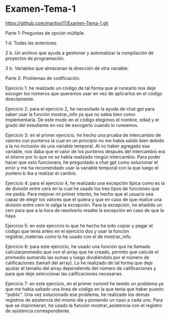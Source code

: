# Examen-Tema-1
https://github.com/maritoo17/Examen-Tema-1.git

Parte 1: Preguntas de opción múltiple.

1 d. Todas las anteriores. 

2 b. Un archivo que ayuda a gestionar y automatizar la compilación de proyectos de programación. 

3 b. Variables que almacenan la dirección de otra variable.


Parte 2: Problemas de codificación.

Ejercicio 1: he realizado un código de tal forma que al runearlo nos deje escoger los números que queremos usar en vez de aplicarlos en el código directamente.

Ejercicio 2: para el ejercicio 2, he necesitado la ayuda de chat gpt para saber usar la función mostrar_info ya que no sabía bien como implementarla. De este modo en el código elegimos el nombre, edad y el grado del estudiante en vez de escogerlo cuando lo runeamos.

Ejercicio 3: en el primer ejercicio, he hecho una prueba de intercambio de valores con punteros la cual en un principio no me había salido bien debido a la no inclusión de una variable temporal. Al no haber agregado esa variable, nos daba que el valor de los punteros después del intercambio era el mismo por lo que no se había realizado ningún intercambio. Para poder hacer que esto funcionara, he preguntado a chat gpt como solucionar el error y me ha recomendado usar la variable temporal con la que luego el puntero b iba a realizar el cambio.

Ejercicio 4: para el ejercicio 4, he realizado una excepción típica como es la de división entre cero en la cual he usado los tres tipos de funciones que me pedía. Para mejorar mi primer intento, he hecho que el usuario sea capaz de elegir los valores que el quiera y que en caso de que realice una división entre cero le salga la excepción. Para la excepción, he añadido un cerr para que a la hora de resolverlo resalte la excepción en caso de que la haya.

Ejercicio 5: en este ejercicio lo que he hecho ha sido copiar y pegar el código que tenía antes en el ejercicio dos y usar la función registrar_materias como lo he usado con el de mostrar_info.

Ejercicio 6: para este ejercicio, he usado una función que he llamado calcularpromedio que con el array que he creado, permito que calcule el promedio sumando las sumas y luego dividiéndolo por el número de calificaciones (tamañ del array). Lo he realizado de tal forma que deje ajustar el tamaño del array dependiendo del número de calificaciones y para que deje seleccionar las calificaciones necesarias.

Ejercicio 7: en este ejercicio, en el primer commit he tenido un problema ya que me había saltado una línea de código en la que tenía que haber puesto "public". Una vez solucionado ese problema, he realizado los demás registros de asistencia del mismo día y poniendo un caso a cada uno. Para que se imprimieran, he usado la función mostrar_asistencia con el registro de asistencia correspondiente.



